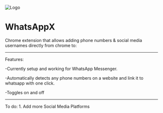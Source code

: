 ![Logo](https://github.com/PositiveVibrations/WhatsAppX/blob/main/images/logo/logo.png?raw=true)

# WhatsAppX

Chrome extension that allows adding phone numbers & social media usernames directly from chrome to:
<hr>
Features:
<p>-Currently setup and working for WhatsApp Messenger.
<p>-Automatically detects any phone numbers on a website and link it to whatsapp with one click.
<p>-Toggles on and off

<hr>
To do:
1. Add more Social Media Platforms
